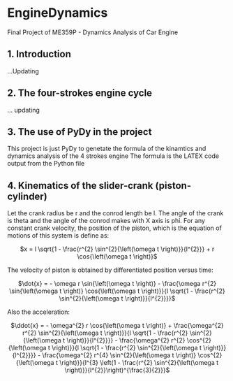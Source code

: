 # EngineDynamics
Final Project of ME359P - Dynamics Analysis of Car Engine

## 1. Introduction
...Updating
## 2. The four-strokes engine cycle
... updating
## 3. The use of PyDy in the project
This project is just PyDy to genetate the formula of the kinamtics and dynamics analysis of the 4 strokes engine
The formula is the LATEX code output from the Python file
## 4. Kinematics of the slider-crank (piston-cylinder)

Let the crank radius be r and the conrod length be l. The angle of the crank is theta and the angle of the conrod makes with X axis is phi. For any constant crank velocity, the position of the piston, which is the equation of motions of this system is define as:
<div align='center'>

$x = l \sqrt{1 - \frac{r^{2} \sin^{2}{\left(\omega t \right)}}{l^{2}}} + r \cos{\left(\omega t \right)}$

</div>

The velocity of piston is obtained by differentiated position versus time:
<div align = 'center'>

$\dot{x} = - \omega r \sin{\left(\omega t \right)} - \frac{\omega r^{2} \sin{\left(\omega t \right)} \cos{\left(\omega t \right)}}{l \sqrt{1 - \frac{r^{2} \sin^{2}{\left(\omega t \right)}}{l^{2}}}}$

</div>

Also the acceleration:
<div align = 'center'>

$\ddot{x} = - \omega^{2} r \cos{\left(\omega t \right)} + \frac{\omega^{2} r^{2} \sin^{2}{\left(\omega t \right)}}{l \sqrt{1 - \frac{r^{2} \sin^{2}{\left(\omega t \right)}}{l^{2}}}} - \frac{\omega^{2} r^{2} \cos^{2}{\left(\omega t \right)}}{l \sqrt{1 - \frac{r^{2} \sin^{2}{\left(\omega t \right)}}{l^{2}}}} - \frac{\omega^{2} r^{4} \sin^{2}{\left(\omega t \right)} \cos^{2}{\left(\omega t \right)}}{l^{3} \left(1 - \frac{r^{2} \sin^{2}{\left(\omega t \right)}}{l^{2}}\right)^{\frac{3}{2}}}$

</div>
